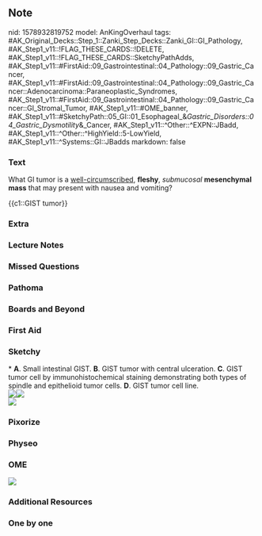 ## Note
nid: 1578932819752
model: AnKingOverhaul
tags: #AK_Original_Decks::Step_1::Zanki_Step_Decks::Zanki_GI::GI_Pathology, #AK_Step1_v11::!FLAG_THESE_CARDS::!DELETE, #AK_Step1_v11::!FLAG_THESE_CARDS::SketchyPathAdds, #AK_Step1_v11::#FirstAid::09_Gastrointestinal::04_Pathology::09_Gastric_Cancer, #AK_Step1_v11::#FirstAid::09_Gastrointestinal::04_Pathology::09_Gastric_Cancer::Adenocarcinoma::Paraneoplastic_Syndromes, #AK_Step1_v11::#FirstAid::09_Gastrointestinal::04_Pathology::09_Gastric_Cancer::GI_Stromal_Tumor, #AK_Step1_v11::#OME_banner, #AK_Step1_v11::#SketchyPath::05_GI::01_Esophageal_&_Gastric_Disorders::04_Gastric_Dysmotility_&_Cancer, #AK_Step1_v11::^Other::^EXPN::JBadd, #AK_Step1_v11::^Other::^HighYield::5-LowYield, #AK_Step1_v11::^Systems::GI::JBadds
markdown: false

### Text
What GI tumor is a <u>well-circumscribed</u>, <b>fleshy</b>,
<i>submucosal</i> <b>mesenchymal</b> <b>mass</b> that may present
with nausea and vomiting?
<div>
  {{c1::GIST tumor}}
</div>

### Extra


### Lecture Notes


### Missed Questions


### Pathoma


### Boards and Beyond


### First Aid


### Sketchy
<div>
  * <b>A</b>. Small intestinal GIST. <b>B</b>. GIST tumor with
  central ulceration. <b>C</b>. GIST tumor cell by
  immunohistochemical staining demonstrating both types of spindle
  and epithelioid tumor cells. <b>D</b>. GIST tumor cell line.
</div>
<div><img src=
"Screen%20Shot%202020-01-13%20at%2011.32.03%20AM.JPG"><img src=
"Screen%20Shot%202020-01-13%20at%2011.31.01%20AM.JPG"></div><img src="GIST%20nauseavomiting_1566160514431.jpg">

### Pixorize


### Physeo


### OME
<div class="ome-widget">
  <a href="https://onlinemeded.org?ref=anki"><img src=
  "_OME_AnkiFlashcards_General_7.png"></a>
</div>

### Additional Resources


### One by one


